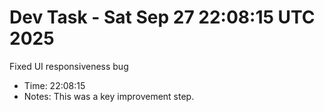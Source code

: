 # Dev Task - Sat Sep 27 22:08:15 UTC 2025
Fixed UI responsiveness bug
- Time: 22:08:15
- Notes: This was a key improvement step.
